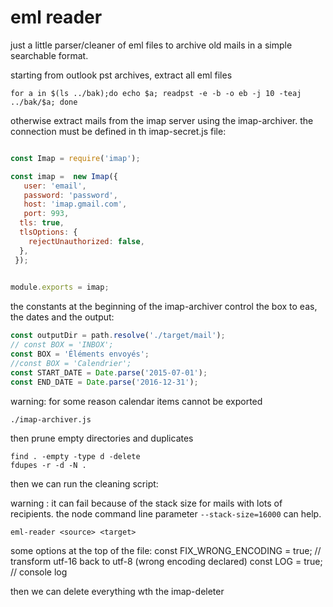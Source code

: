 # eml reader

just a little parser/cleaner of eml files to archive old mails in a simple searchable format.

starting from outlook pst archives, extract all eml files

```
for a in $(ls ../bak);do echo $a; readpst -e -b -o eb -j 10 -teaj ../bak/$a; done
```

otherwise extract mails from the imap server using the imap-archiver.
the connection must be defined in th imap-secret.js file:

```javascript

const Imap = require('imap');

const imap =  new Imap({
   user: 'email',
   password: 'password',
   host: 'imap.gmail.com',
   port: 993,
  tls: true,
  tlsOptions: {
    rejectUnauthorized: false,
  },
 });
 

module.exports = imap;

```

the constants at the beginning of the imap-archiver control the box  to eas, the dates and the output:
```javascript
const outputDir = path.resolve('./target/mail');
// const BOX = 'INBOX';
const BOX = 'Éléments envoyés';
//const BOX = 'Calendrier';
const START_DATE = Date.parse('2015-07-01');
const END_DATE = Date.parse('2016-12-31');
```

warning: for some reason calendar items cannot be exported

```
./imap-archiver.js
```

then prune empty directories and duplicates

```
find . -empty -type d -delete
fdupes -r -d -N .
```
 
then we can run the cleaning script:

warning : it can fail because of the stack size for mails with lots of recipients. the node command line parameter  `--stack-size=16000` can help.

```
eml-reader <source> <target>
```

some options at the top of the file:
const FIX_WRONG_ENCODING = true; // transform utf-16 back to utf-8 (wrong encoding declared)
const LOG = true; // console log


then we can delete everything wth the imap-deleter
